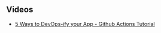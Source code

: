 ## Videos

- [5 Ways to DevOps-ify your App - Github Actions Tutorial](https://www.youtube.com/watch?v=eB0nUzAI7M8)